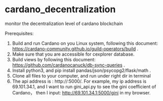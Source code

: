 # cardano_decentralization
monitor the decentralization level of cardano blockchain

Prerequisites:
1. Build and run Cardano on you Linux system, following this document: https://cardano-community.github.io/guild-operators/build  .
2. Make sure that you are accessible for cexplorer database.
3. Build views by following this document: https://github.com/cardanocanuck/db-sync-queries  .
4. Install python3, and pip install pandas/json/psycopg2/flask/math  .
5. Clone all files to your computer, and run <python3 api_launcher.py> under right dir in terminal
6. The api address is : http://<your ip address>:5000/<api name>. 
   For example, my ip address is 69.101.34.1, and I want to run gini_api.py to see the gini coefficient of Cardano， then I input:
   http://69.101.34.1:5000/gini  in my browser.

